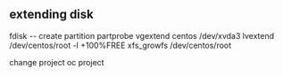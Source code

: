 ## extending disk 
fdisk -- create partition
partprobe
vgextend centos /dev/xvda3
lvextend /dev/centos/root -l +100%FREE
xfs_growfs /dev/centos/root


change project
oc project <projectname>
